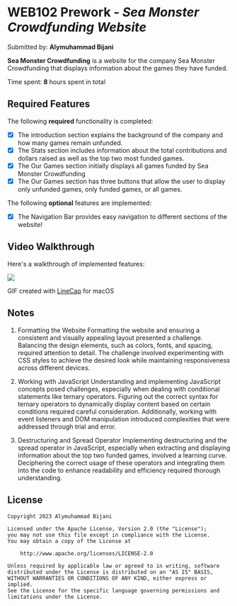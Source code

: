 # WEB102 Prework - *Sea Monster Crowdfunding Website*

Submitted by: **Alymuhammad Bijani**

**Sea Monster Crowdfunding** is a website for the company Sea Monster Crowdfunding that displays information about the games they have funded.

Time spent: **8** hours spent in total

## Required Features

The following **required** functionality is completed:

* [x] The introduction section explains the background of the company and how many games remain unfunded.
* [x] The Stats section includes information about the total contributions and dollars raised as well as the top two most funded games.
* [x] The Our Games section initially displays all games funded by Sea Monster Crowdfunding
* [x] The Our Games section has three buttons that allow the user to display only unfunded games, only funded games, or all games.

The following **optional** features are implemented:

* [x] The Navigation Bar provides easy navigation to different sections of the website!

## Video Walkthrough

Here's a walkthrough of implemented features:

![](https://github.com/ambijani/web102_prework_bijani/blob/main/Web102PreWorkGIF.gif)

GIF created with [LineCap](https://www.cockos.com/licecap/) for macOS

## Notes

1. Formatting the Website
Formatting the website and ensuring a consistent and visually appealing layout presented a challenge. Balancing the design elements, such as colors, fonts, and spacing, required attention to detail. The challenge involved experimenting with CSS styles to achieve the desired look while maintaining responsiveness across different devices.

2. Working with JavaScript
Understanding and implementing JavaScript concepts posed challenges, especially when dealing with conditional statements like ternary operators. Figuring out the correct syntax for ternary operators to dynamically display content based on certain conditions required careful consideration. Additionally, working with event listeners and DOM manipulation introduced complexities that were addressed through trial and error.

3. Destructuring and Spread Operator
Implementing destructuring and the spread operator in JavaScript, especially when extracting and displaying information about the top two funded games, involved a learning curve. Deciphering the correct usage of these operators and integrating them into the code to enhance readability and efficiency required thorough understanding.

## License

    Copyright 2023 Alymuhammad Bijani

    Licensed under the Apache License, Version 2.0 (the "License");
    you may not use this file except in compliance with the License.
    You may obtain a copy of the License at

        http://www.apache.org/licenses/LICENSE-2.0

    Unless required by applicable law or agreed to in writing, software
    distributed under the License is distributed on an "AS IS" BASIS,
    WITHOUT WARRANTIES OR CONDITIONS OF ANY KIND, either express or implied.
    See the License for the specific language governing permissions and
    limitations under the License.

